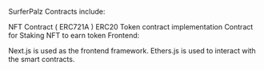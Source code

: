SurferPalz
Contracts include:

NFT Contract ( ERC721A )
ERC20 Token contract implementation
Contract for Staking NFT to earn token
Frontend:

Next.js is used as the frontend framework.
Ethers.js is used to interact with the smart contracts.
